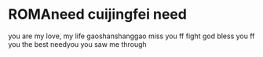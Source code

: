 # ROMAneed cuijingfei need
you are my love, my life
gaoshanshanggao
miss you ff
fight
god bless you ff
you the best
needyou
you saw me through
